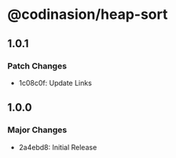 # @codinasion/heap-sort

## 1.0.1

### Patch Changes

- 1c08c0f: Update Links

## 1.0.0

### Major Changes

- 2a4ebd8: Initial Release
